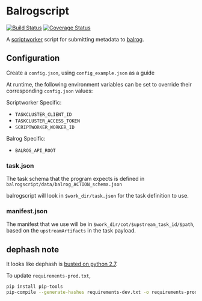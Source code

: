 # Balrogscript

[![Build Status](https://travis-ci.org/mozilla-releng/balrogscript.svg?branch=master)](https://travis-ci.org/mozilla-releng/balrogscript)
[![Coverage Status](https://coveralls.io/repos/github/mozilla-releng/balrogscript/badge.svg?branch=master)](https://coveralls.io/github/mozilla-releng/balrogscript?branch=master)

A [scriptworker](https://github.com/mozilla-releng/scriptworker) script for submitting metadata to [balrog](https://wiki.mozilla.org/Balrog).

## Configuration
Create a `config.json`, using `config_example.json` as a guide

At runtime, the following environment variables can be set to override their corresponding `config.json` values:

Scriptworker Specific:
- `TASKCLUSTER_CLIENT_ID`
- `TASKCLUSTER_ACCESS_TOKEN`
- `SCRIPTWORKER_WORKER_ID`

Balrog Specific:
- `BALROG_API_ROOT`

### task.json

The task schema that the program expects is defined in `balrogscript/data/balrog_ACTION_schema.json`

balrogscript will look in `$work_dir/task.json` for the task definition to use.

### manifest.json

The manifest that we use will be in `$work_dir/cot/$upstream_task_id/$path`, based on the `upstreamArtifacts` in the task payload.

## dephash note

It looks like dephash is [busted on python 2.7](https://github.com/escapewindow/dephash/issues/5).

To update `requirements-prod.txt`,

```bash
pip install pip-tools
pip-compile --generate-hashes requirements-dev.txt -o requirements-prod.txt
```
